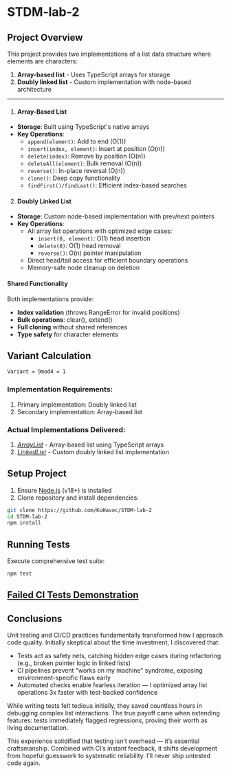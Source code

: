 # STDM-lab-2

## Project Overview
This project provides two implementations of a list data structure where elements are characters:
1. <b>Array-based list</b> - Uses TypeScript arrays for storage
2. <b>Doubly linked list</b> - Custom implementation with node-based architecture
---
1. #### Array-Based List
- <b>Storage</b>: Built using TypeScript's native arrays
- <b>Key Operations</b>:
  - `append(element)`: Add to end (O(1))
  - `insert(index, element)`: Insert at position (O(n))
  - `delete(index)`: Remove by position (O(n))
  - `deleteAll(element)`: Bulk removal (O(n))
  - `reverse()`: In-place reversal (O(n))
  - `clone()`: Deep copy functionality
  - `findFirst()/findLast()`: Efficient index-based searches

2. #### Doubly Linked List
- <b>Storage</b>: Custom node-based implementation with prev/next pointers
- <b>Key Operations</b>:
  - All array list operations with optimized edge cases:
    - `insert(0, element)`: O(1) head insertion
    - `delete(0)`: O(1) head removal
    - `reverse()`: O(n) pointer manipulation
  - Direct head/tail access for efficient boundary operations
  - Memory-safe node cleanup on deletion

#### Shared Functionality
Both implementations provide:
- <b>Index validation</b> (throws RangeError for invalid positions)
- <b>Bulk operations</b>: clear(), extend()
- <b>Full cloning</b> without shared references
- <b>Type safety</b> for character elements

## Variant Calculation
```bash
Variant = 9mod4 = 1
```
### Implementation Requirements:
1. Primary implementation: Doubly linked list
2. Secondary implementation: Array-based list

### Actual Implementations Delivered:
1. <i><u>ArrayList</u></i> - Array-based list using TypeScript arrays
2. <i><u>LinkedList</u></i> - Custom doubly linked list implementation

## Setup Project
1. Ensure [Node.js](https://nodejs.org/) (v18+) is installed
2. Clone repository and install dependencies:
```bash
git clone https://github.com/KuHavoc/STDM-lab-2
cd STDM-lab-2
npm install
```

## Running Tests
Execute comprehensive test suite:
```bash
npm test
```

## [Failed CI Tests Demonstration](https://github.com/KuHavoc/STDM-lab-2/commit/a92de01aca59e129232e4655aa658acf5f5a5865)

## Conclusions
Unit testing and CI/CD practices fundamentally transformed how I approach code quality. Initially skeptical about the time investment, I discovered that:
- Tests act as safety nets, catching hidden edge cases during refactoring (e.g., broken pointer logic in linked lists)
- CI pipelines prevent "works on my machine" syndrome, exposing environment-specific flaws early
- Automated checks enable fearless iteration — I optimized array list operations 3x faster with test-backed confidence

While writing tests felt tedious initially, they saved countless hours in debugging complex list interactions. The true payoff came when extending features: tests immediately flagged regressions, proving their worth as living documentation.

This experience solidified that testing isn’t overhead — it’s essential craftsmanship. Combined with CI’s instant feedback, it shifts development from hopeful guesswork to systematic reliability. I’ll never ship untested code again.